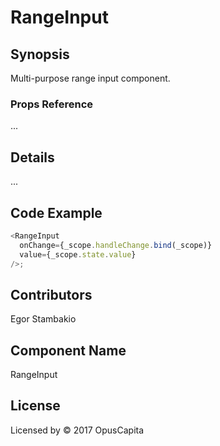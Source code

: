 # RangeInput

## Synopsis

Multi-purpose range input component.

### Props Reference

...

## Details

...

## Code Example

```js
<RangeInput
  onChange={_scope.handleChange.bind(_scope)}
  value={_scope.state.value}
/>;
```

## Contributors

Egor Stambakio

## Component Name

RangeInput

## License

Licensed by © 2017 OpusCapita